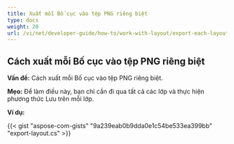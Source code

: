 ```yaml
---
title: Xuất mỗi Bố cục vào tệp PNG riêng biệt
type: docs
weight: 20
url: /vi/net/developer-guide/how-to/work-with-layout/export-each-layout-in-separate-png-file/
---
```


## **Cách xuất mỗi Bố cục vào tệp PNG riêng biệt**

**Vấn đề:** Cách xuất mỗi Bố cục vào tệp PNG riêng biệt.

**Mẹo:** Để làm điều này, bạn chỉ cần đi qua tất cả các lớp và thực hiện phương thức Lưu trên mỗi lớp.

**Ví dụ:**

{{< gist "aspose-com-gists" "9a239eab0b9dda0e1c54be533ea399bb" "export-layout.cs" >}}
